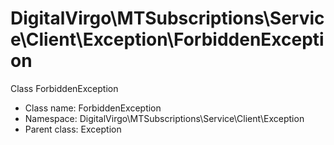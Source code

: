 DigitalVirgo\MTSubscriptions\Service\Client\Exception\ForbiddenException
===============

Class ForbiddenException




* Class name: ForbiddenException
* Namespace: DigitalVirgo\MTSubscriptions\Service\Client\Exception
* Parent class: Exception








